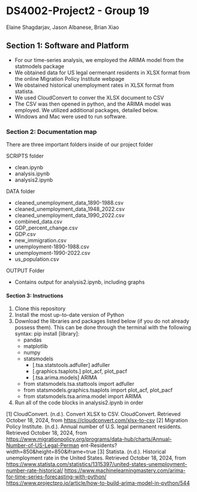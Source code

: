 # DS4002-Project2 - Group 19
Elaine Shagdarjav, Jason Albanese, Brian Xiao

## Section 1: Software and Platform
- For our time-series analysis, we employed the ARIMA model from the statmodels package
- We obtained data for US legal oermenant residents in XLSX format from the online Migration Policy Institute webpage
- We obstained historical unemployment rates in XLSX format from statista.
- We used CloudConvert to conver the XLSX document to CSV
- The CSV was then opened in python, and the ARIMA model was employed. We utilized additional packages, detailed below.
- Windows and Mac were used to run software.

### Section 2: Documentation map
There are three important folders inside of our project folder

SCRIPTS folder
- clean.ipynb
- analysis.ipynb
- analysis2.ipynb

DATA folder
- cleaned_unemployment_data_1890-1988.csv
- cleaned_unemployment_data_1948_2022.csv
- cleaned_unemployment_data_1990_2022.csv
- combined_data.csv
- GDP_percent_change.csv
- GDP.csv
- new_immigration.csv
- unemployment-1890-1988.csv
- unemployment-1990-2022.csv
- us_population.csv

OUTPUT Folder
- Contains output for analysis2.ipynb, including graphs

#### Section 3: Instructions
1. Clone this repository
2. Install the most up-to-date version of Python
3. Download the libraries and packages listed below (if you do not already possess them). This can be done through the terminal with the following syntax: pip install [library]:
    - pandas
    - matplotlib
    - numpy
    - statsmodels
        - [.tsa.statstools.adfuller] adfuller
        - [.graphics.tsaplots.] plot_acf, plot_pacf
        - [.tsa.arima.models] ARIMA
    - from statsmodels.tsa.stattools import adfuller
    - from statsmodels.graphics.tsaplots import plot_acf, plot_pacf
    - from statsmodels.tsa.arima.model import ARIMA
4. Run all of the code blocks in analysis2.ipynb in order

[1] CloudConvert. (n.d.). Convert XLSX to CSV. CloudConvert. Retrieved October 18, 2024,
from https://cloudconvert.com/xlsx-to-csv
[2] Migration Policy Institute. (n.d.). Annual number of U.S. legal permanent residents. Retrieved
October 18, 2024, from
https://www.migrationpolicy.org/programs/data-hub/charts/Annual-Number-of-US-Legal-Perman
ent-Residents?width=850&height=850&iframe=true
[3] Statista. (n.d.). Historical unemployment rate in the United States. Retrieved October 18,
2024, from
https://www.statista.com/statistics/1315397/united-states-unemployment-number-rate-historical/
https://www.machinelearningmastery.com/arima-for-time-series-forecasting-with-python/
https://www.projectpro.io/article/how-to-build-arima-model-in-python/544

